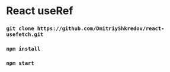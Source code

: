 # React useRef

### `git clone https://github.com/DmitriyShkredov/react-usefetch.git`

### `npm install`

### `npm start`
